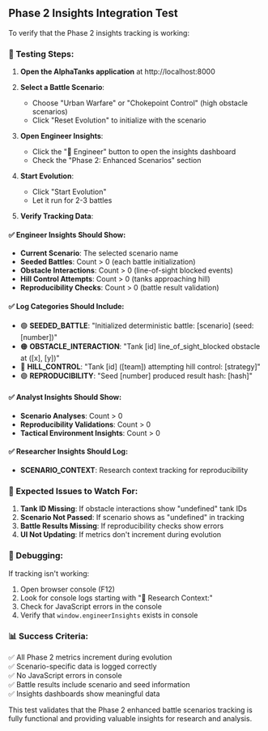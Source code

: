 ## Phase 2 Insights Integration Test

To verify that the Phase 2 insights tracking is working:

### 🧪 Testing Steps:

1. **Open the AlphaTanks application** at http://localhost:8000

2. **Select a Battle Scenario**: 
   - Choose "Urban Warfare" or "Chokepoint Control" (high obstacle scenarios)
   - Click "Reset Evolution" to initialize with the scenario

3. **Open Engineer Insights**:
   - Click the "🔧 Engineer" button to open the insights dashboard
   - Check the "Phase 2: Enhanced Scenarios" section

4. **Start Evolution**:
   - Click "Start Evolution" 
   - Let it run for 2-3 battles

5. **Verify Tracking Data**:

#### ✅ Engineer Insights Should Show:
- **Current Scenario**: The selected scenario name
- **Seeded Battles**: Count > 0 (each battle initialization)
- **Obstacle Interactions**: Count > 0 (line-of-sight blocked events)
- **Hill Control Attempts**: Count > 0 (tanks approaching hill)
- **Reproducibility Checks**: Count > 0 (battle result validation)

#### ✅ Log Categories Should Include:
- 🟢 **SEEDED_BATTLE**: "Initialized deterministic battle: [scenario] (seed: [number])"
- 🟠 **OBSTACLE_INTERACTION**: "Tank [id] line_of_sight_blocked obstacle at ([x], [y])"
- 🔵 **HILL_CONTROL**: "Tank [id] ([team]) attempting hill control: [strategy]"
- 🟣 **REPRODUCIBILITY**: "Seed [number] produced result hash: [hash]"

#### ✅ Analyst Insights Should Show:
- **Scenario Analyses**: Count > 0
- **Reproducibility Validations**: Count > 0
- **Tactical Environment Insights**: Count > 0

#### ✅ Researcher Insights Should Log:
- **SCENARIO_CONTEXT**: Research context tracking for reproducibility

### 🚨 Expected Issues to Watch For:

1. **Tank ID Missing**: If obstacle interactions show "undefined" tank IDs
2. **Scenario Not Passed**: If scenario shows as "undefined" in tracking
3. **Battle Results Missing**: If reproducibility checks show errors
4. **UI Not Updating**: If metrics don't increment during evolution

### 🔧 Debugging:

If tracking isn't working:
1. Open browser console (F12)
2. Look for console logs starting with "🔬 Research Context:"
3. Check for JavaScript errors in the console
4. Verify that `window.engineerInsights` exists in console

### 📊 Success Criteria:

✅ All Phase 2 metrics increment during evolution  
✅ Scenario-specific data is logged correctly  
✅ No JavaScript errors in console  
✅ Battle results include scenario and seed information  
✅ Insights dashboards show meaningful data  

This test validates that the Phase 2 enhanced battle scenarios tracking is fully functional and providing valuable insights for research and analysis.
